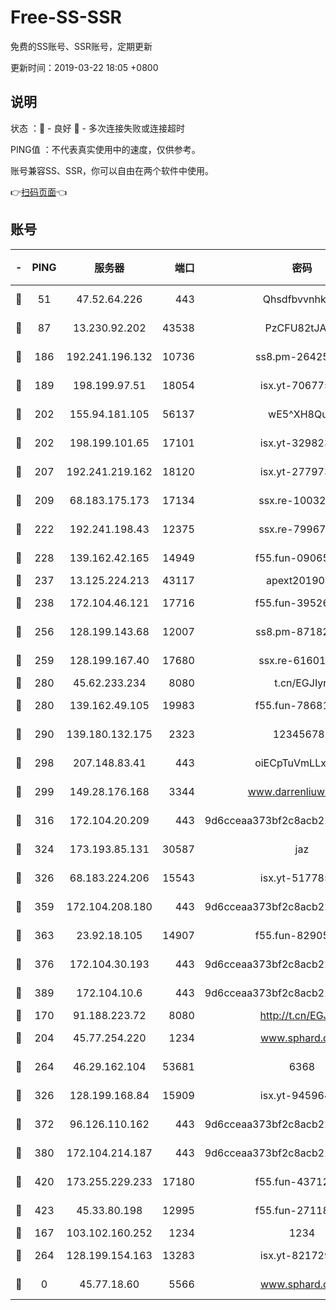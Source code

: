 # Free-SS-SSR

免费的SS账号、SSR账号，定期更新

更新时间：2019-03-22 18:05 +0800

## 说明

状态     ：🙂 - 良好 🙁 - 多次连接失败或连接超时

PING值   ：不代表真实使用中的速度，仅供参考。

账号兼容SS、SSR，你可以自由在两个软件中使用。

👉[扫码页面](https://liesauer.github.io/Free-SS-SSR/)👈

## 账号

|-|PING|服务器|端口|密码|加密方式|区域|
|:----:|:----:|:-----:|-----:|:----:|:----:|:----:|
|🙂|51|47.52.64.226|443|Qhsdfbvvnhkm1|aes-256-cfb|HK|
|🙂|87|13.230.92.202|43538|PzCFU82tJAdZ|aes-256-cfb|JP|
|🙂|186|192.241.196.132|10736|ss8.pm-26425369|aes-256-cfb|US|
|🙂|189|198.199.97.51|18054|isx.yt-70677561|aes-256-cfb|US|
|🙂|202|155.94.181.105|56137|wE5^XH8Quw|aes-256-cfb|US|
|🙂|202|198.199.101.65|17101|isx.yt-32982313|aes-256-cfb|US|
|🙂|207|192.241.219.162|18120|isx.yt-27797357|aes-256-cfb|US|
|🙂|209|68.183.175.173|17134|ssx.re-10032791|aes-256-cfb|US|
|🙂|222|192.241.198.43|12375|ssx.re-79967299|aes-256-cfb|US|
|🙂|228|139.162.42.165|14949|f55.fun-09065498|aes-256-cfb|SG|
|🙂|237|13.125.224.213|43117|apext2019005|chacha20|KR|
|🙂|238|172.104.46.121|17716|f55.fun-39526771|aes-256-cfb|SG|
|🙂|256|128.199.143.68|12007|ss8.pm-87182779|aes-256-cfb|SG|
|🙂|259|128.199.167.40|17680|ssx.re-61601620|aes-256-cfb|SG|
|🙂|280|45.62.233.234|8080|t.cn/EGJIyrl|rc4-md5|CA|
|🙂|280|139.162.49.105|19983|f55.fun-78681793|aes-256-cfb|SG|
|🙂|290|139.180.132.175|2323|123456789|aes-256-cfb|SG|
|🙂|298|207.148.83.41|443|oiECpTuVmLLxk4Ts|aes-256-cfb|AU|
|🙂|299|149.28.176.168|3344|www.darrenliuwei.com|aes-256-cfb|AU|
|🙂|316|172.104.20.209|443|9d6cceaa373bf2c8acb22e60b6a58be6|aes-256-cfb|US|
|🙂|324|173.193.85.131|30587|jaz|aes-256-cfb|US|
|🙂|326|68.183.224.206|15543|isx.yt-51778566|aes-256-cfb|SG|
|🙂|359|172.104.208.180|443|9d6cceaa373bf2c8acb22e60b6a58be6|aes-256-cfb|US|
|🙂|363|23.92.18.105|14907|f55.fun-82905672|aes-256-cfb|US|
|🙂|376|172.104.30.193|443|9d6cceaa373bf2c8acb22e60b6a58be6|aes-256-cfb|US|
|🙂|389|172.104.10.6|443|9d6cceaa373bf2c8acb22e60b6a58be6|aes-256-cfb|US|
|🙂|170|91.188.223.72|8080|http://t.cn/EGJIyrl|rc4-md5|RU|
|🙂|204|45.77.254.220|1234|www.sphard.com|aes-256-cfb|SG|
|🙂|264|46.29.162.104|53681|6368|aes-256-ctr|RU|
|🙂|326|128.199.168.84|15909|isx.yt-94596465|aes-256-cfb|SG|
|🙂|372|96.126.110.162|443|9d6cceaa373bf2c8acb22e60b6a58be6|aes-256-cfb|US|
|🙂|380|172.104.214.187|443|9d6cceaa373bf2c8acb22e60b6a58be6|aes-256-cfb|US|
|🙂|420|173.255.229.233|17180|f55.fun-43712198|aes-256-cfb|US|
|🙂|423|45.33.80.198|12995|f55.fun-27118272|aes-256-cfb|US|
|🙁|167|103.102.160.252|1234|1234|rc4-md5|JP|
|🙁|264|128.199.154.163|13283|isx.yt-82172989|aes-256-cfb|SG|
|🙁|0|45.77.18.60|5566|www.sphard.com|aes-256-cfb|JP|

